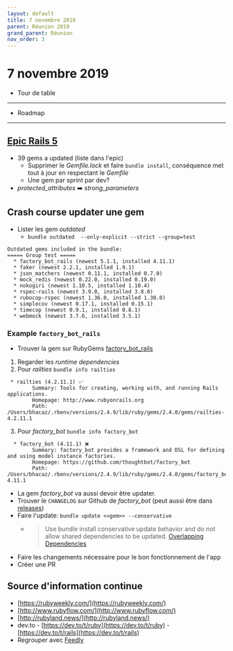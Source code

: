 ```yaml
---
layout: default
title: 7 novembre 2019
parent: Réunion 2019
grand_parent: Réunion
nav_order: 3
---
```


# 7 novembre 2019

- Tour de table

---

- Roadmap

---

## [Epic Rails 5]([https://petalmd.atlassian.net/browse/RAILS-328](https://petalmd.atlassian.net/browse/RAILS-328))
- 39 gems a updated (liste dans l'epic)
	- Supprimer le _Gemfile.lock_ et faire `bundle install`, conséquence met tout à jour en respectant le _Gemfile_
	- Une gem par sprint par dev?
- _protected_attributes_ ➡️ _strong_parameters_

## Crash course updater une gem

- Lister les gem _outdated_
	- `bundle outdated  --only-explicit --strict --group=test`
```
Outdated gems included in the bundle:
===== Group test =====
  * factory_bot_rails (newest 5.1.1, installed 4.11.1)
  * faker (newest 2.2.1, installed 1.9.1)
  * json_matchers (newest 0.11.1, installed 0.7.0)
  * mock_redis (newest 0.22.0, installed 0.19.0)
  * nokogiri (newest 1.10.5, installed 1.10.4)
  * rspec-rails (newest 3.9.0, installed 3.8.0)
  * rubocop-rspec (newest 1.36.0, installed 1.30.0)
  * simplecov (newest 0.17.1, installed 0.15.1)
  * timecop (newest 0.9.1, installed 0.8.1)
  * webmock (newest 3.7.6, installed 3.5.1)
```

### Example `factory_bot_rails`
- Trouver la gem sur RubyGems [factory_bot_rails](https://rubygems.org/gems/factory_bot_rails)
1. Regarder les _runtime dependencies_
2. Pour _railties_ `bundle info railties`
```
 * railties (4.2.11.1) ✅
        Summary: Tools for creating, working with, and running Rails applications.
        Homepage: http://www.rubyonrails.org
        Path: /Users/bhacaz/.rbenv/versions/2.4.9/lib/ruby/gems/2.4.0/gems/railties-4.2.11.1
```
3. Pour _factory_bot_ `bundle info factory_bot`
```
  * factory_bot (4.11.1) ❌
        Summary: factory_bot provides a framework and DSL for defining and using model instance factories.
        Homepage: https://github.com/thoughtbot/factory_bot
        Path: /Users/bhacaz/.rbenv/versions/2.4.9/lib/ruby/gems/2.4.0/gems/factory_bot-4.11.1
```
- La gem _factory_bot_ va aussi devoir être updater.
- Trouver le `CHANGELOG` sur Github de _factory_bot_ (peut aussi être dans [releases](https://github.com/thoughtbot/factory_bot/releases))
- Faire l'update: `bundle update <<gem>> --conservative`
	- > Use bundle install conservative update behavior and do not allow shared dependencies to be updated. [Overlapping Dependencies](https://bundler.io/man/bundle-update.1.html#OVERLAPPING-DEPENDENCIES)
- Faire les changements nécessaire pour le bon fonctionnement de l'app
- Créer une PR

## Source d'information continue 

- [https://rubyweekly.com/](https://rubyweekly.com/)
- [http://www.rubyflow.com/](http://www.rubyflow.com/)
- [http://rubyland.news/](http://rubyland.news/)
- dev.to - [https://dev.to/t/ruby](https://dev.to/t/ruby) - [https://dev.to/t/rails](https://dev.to/t/rails)
- Regrouper avec [Feedly](https://feedly.com/i/collection/content/user/81719656-683a-46b1-9cdb-4a0ff2bc4426/category/be5929a3-6063-405b-88a8-cb972c4e7132)


<!--stackedit_data:
eyJoaXN0b3J5IjpbLTcwMjcwNDc4OSwtNzE4NDExMjQ5LDYwOT
M0ODA1MSwtNzk1MDY2MjUxLDkzNDYxNDczMiwxNzcxNzQ2OTAs
LTE3OTQ3NDQwNjAsLTIxMzMzMDQ4MTYsLTkzMTQ0NTQyNCwtOT
A3MTA0MzU4LC0xNDM4MTI3NTAxXX0=
-->